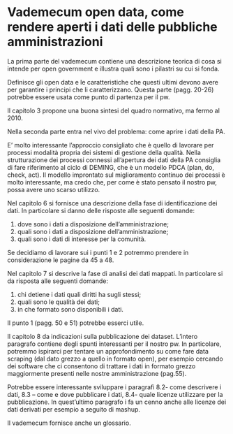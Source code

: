 Vademecum open data, come rendere aperti i dati delle pubbliche amministrazioni
===============================================================================

La prima parte del vademecum contiene una descrizione teorica di cosa si intende per open government e illustra quali sono i pilastri su cui si fonda. 

Definisce gli open data e le caratteristiche che questi ultimi devono avere per garantire i principi che li caratterizzano. Questa parte (pagg. 20-26) potrebbe essere usata come punto di partenza per il pw. 

Il capitolo 3 propone una buona sintesi del quadro normativo, ma fermo al 2010.

Nella seconda parte entra nel vivo del problema: come aprire i dati della PA.

E’ molto interessante l’approccio consigliato che è quello di lavorare per processi modalità propria dei sistemi di gestione della qualità. Nella strutturazione dei processi connessi all’apertura dei dati della PA consiglia di fare riferimento al ciclo di DEMING, che è un modello PDCA (plan, do, check, act). Il modello improntato sul miglioramento continuo dei processi è molto interessante, ma credo che, per come è stato pensato il nostro pw, possa avere uno scarso utilizzo.

Nel capitolo 6 si fornisce una descrizione della fase di identificazione dei dati. In particolare si danno delle risposte alle seguenti domande:

1.	dove sono i dati a disposizione dell’amministrazione;
2.	quali sono i dati a disposizione dell’amministrazione;
3.	quali sono i dati di interesse per la comunità.

Se decidiamo di lavorare sui i punti 1 e 2 potremmo prendere in considerazione le pagine da 45 a 48.

Nel capitolo 7 si descrive la fase di analisi dei dati mappati. In particolare si da risposta alle seguenti domande:

1.	chi detiene i dati quali diritti ha sugli stessi;
2.	quali sono le qualità dei dati;
3.	in che formato sono disponibili i dati.

Il punto 1 (pagg. 50 e 51) potrebbe esserci utile.

Il capitolo 8 da indicazioni sulla pubblicazione dei dataset. L’intero paragrafo contiene degli spunti interessanti per il nostro pw. In particolare, potremmo ispirarci per tentare un approfondimento su come fare data scraping (dal dato grezzo a quello in formato open), per esempio cercando dei software che ci consentono di trattare i dati in formato grezzo maggiormente presenti nelle nostre amministrazione (pag.55).

Potrebbe essere interessante sviluppare i paragrafi 8.2- come descrivere i dati, 8.3 – come e dove pubblicare i dati, 8.4- quale licenze utilizzare per la pubblicazione. In quest’ultimo paragrafo i fa un cenno anche alle licenze dei dati derivati per esempio a seguito di mashup.

Il vademecum fornisce anche un glossario.
